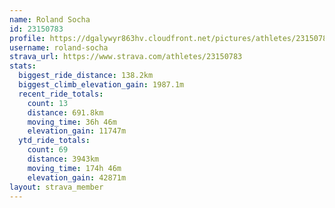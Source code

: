 ```yaml
---
name: Roland Socha
id: 23150783
profile: https://dgalywyr863hv.cloudfront.net/pictures/athletes/23150783/14745672/4/large.jpg
username: roland-socha
strava_url: https://www.strava.com/athletes/23150783
stats:
  biggest_ride_distance: 138.2km
  biggest_climb_elevation_gain: 1987.1m
  recent_ride_totals:
    count: 13
    distance: 691.8km
    moving_time: 36h 46m
    elevation_gain: 11747m
  ytd_ride_totals:
    count: 69
    distance: 3943km
    moving_time: 174h 46m
    elevation_gain: 42871m
layout: strava_member
--- 
```

